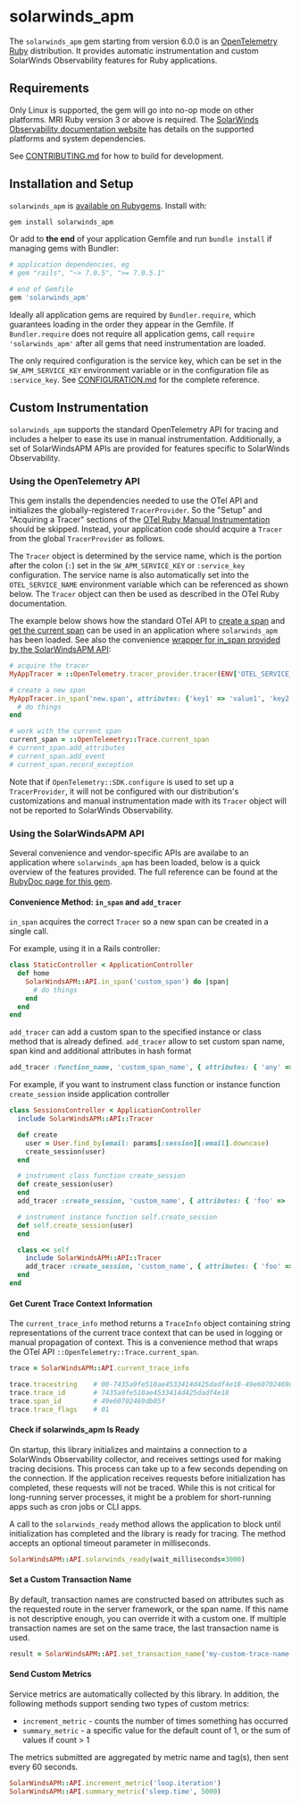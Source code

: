 # solarwinds_apm

The `solarwinds_apm` gem starting from version 6.0.0 is an [OpenTelemetry Ruby](https://opentelemetry.io/docs/instrumentation/ruby/) distribution. It provides automatic instrumentation and custom SolarWinds Observability features for Ruby applications.

## Requirements

Only Linux is supported, the gem will go into no-op mode on other platforms. MRI Ruby version 3 or above is required. The [SolarWinds Observability documentation website](https://documentation.solarwinds.com/en/success_center/observability/content/configure/services/ruby/install.htm) has details on the supported platforms and system dependencies.

See [CONTRIBUTING.md](CONTRIBUTING.md) for how to build for development.

## Installation and Setup

`solarwinds_apm` is [available on Rubygems](https://rubygems.org/gems/solarwinds_apm). Install with:

```bash
gem install solarwinds_apm
```

Or add to **the end** of your application Gemfile and run `bundle install` if managing gems with Bundler:

```ruby
# application dependencies, eg
# gem "rails", "~> 7.0.5", ">= 7.0.5.1"

# end of Gemfile
gem 'solarwinds_apm'
```

Ideally all application gems are required by `Bundler.require`, which guarantees loading in the order they appear in the Gemfile. If `Bundler.require` does not require all application gems, call `require 'solarwinds_apm'` after all gems that need instrumentation are loaded.

The only required configuration is the service key, which can be set in the `SW_APM_SERVICE_KEY` environment variable or in the configuration file as `:service_key`. See [CONFIGURATION.md](CONFIGURATION.md) for the complete reference.

## Custom Instrumentation

`solarwinds_apm` supports the standard OpenTelemetry API for tracing and includes a helper to ease its use in manual instrumentation.  Additionally, a set of SolarWindsAPM APIs are provided for features specific to SolarWinds Observability.

### Using the OpenTelemetry API

This gem installs the dependencies needed to use the OTel API and initializes the globally-registered `TracerProvider`. So the "Setup" and "Acquiring a Tracer" sections of the [OTel Ruby Manual Instrumentation](https://opentelemetry.io/docs/instrumentation/ruby/manual/) should be skipped. Instead, your application code should acquire a `Tracer` from the global `TracerProvider` as follows.

The `Tracer` object is determined by the service name, which is the portion after the colon (`:`) set in the `SW_APM_SERVICE_KEY` or `:service_key` configuration. The service name is also automatically set into the `OTEL_SERVICE_NAME` environment variable which can be referenced as shown below. The `Tracer` object can then be used as described in the OTel Ruby documentation.

The example below shows how the standard OTel API to [create a span](https://opentelemetry.io/docs/instrumentation/ruby/manual/#creating-new-spans) and [get the current span](https://opentelemetry.io/docs/instrumentation/ruby/manual/#get-the-current-span) can be used in an application where `solarwinds_apm` has been loaded.  See also the convenience [wrapper for in_span provided by the SolarWindsAPM API](#convenience-method-for-in_span):

```ruby
# acquire the tracer
MyAppTracer = ::OpenTelemetry.tracer_provider.tracer(ENV['OTEL_SERVICE_NAME'])

# create a new span
MyAppTracer.in_span('new.span', attributes: {'key1' => 'value1', 'key2' => 'value2'}) do |span|
  # do things
end

# work with the current span
current_span = ::OpenTelemetry::Trace.current_span
# current_span.add_attributes
# current_span.add_event
# current_span.record_exception
```

Note that if `OpenTelemetry::SDK.configure` is used to set up a `TracerProvider`, it will not be configured with our distribution's customizations and manual instrumentation made with its `Tracer` object will not be reported to SolarWinds Observability.

### Using the SolarWindsAPM API

Several convenience and vendor-specific APIs are availabe to an application where `solarwinds_apm` has been loaded, below is a quick overview of the features provided. The full reference can be found at the [RubyDoc page for this gem](https://rubydoc.info/github/solarwinds/apm-ruby).

#### Convenience Method: `in_span` and `add_tracer`

`in_span` acquires the correct `Tracer` so a new span can be created in a single call.

For example, using it in a Rails controller:

```ruby
class StaticController < ApplicationController
  def home
    SolarWindsAPM::API.in_span('custom_span') do |span|
      # do things
    end
  end
end
```

`add_tracer` can add a custom span to the specified instance or class method that is already defined. `add_tracer` allow to set custom span name, span kind and additional attributes in hash format

```ruby
add_tracer :function_name, 'custom_span_name', { attributes: { 'any' => 'attributes' }, kind: :span_kind }
```

For example, if you want to instrument class function or instance function `create_session` inside application controller

```ruby
class SessionsController < ApplicationController
  include SolarWindsAPM::API::Tracer

  def create
    user = User.find_by(email: params[:session][:email].downcase)
    create_session(user)
  end

  # instrument class function create_session
  def create_session(user)
  end
  add_tracer :create_session, 'custom_name', { attributes: { 'foo' => 'bar' }, kind: :consumer }

  # instrument instance function self.create_session
  def self.create_session(user)
  end

  class << self
    include SolarWindsAPM::API::Tracer
    add_tracer :create_session, 'custom_name', { attributes: { 'foo' => 'bar' }, kind: :consumer }
  end
end
```

#### Get Curent Trace Context Information

The `current_trace_info` method returns a `TraceInfo` object containing string representations of the current trace context that can be used in logging or manual propagation of context. This is a convenience method that wraps the OTel API `::OpenTelemetry::Trace.current_span`.

```ruby
trace = SolarWindsAPM::API.current_trace_info

trace.tracestring    # 00-7435a9fe510ae4533414d425dadf4e18-49e60702469db05f-01
trace.trace_id       # 7435a9fe510ae4533414d425dadf4e18
trace.span_id        # 49e60702469db05f
trace.trace_flags    # 01
```

#### Check if solarwinds_apm Is Ready

On startup, this library initializes and maintains a connection to a SolarWinds Observability collector, and receives settings used for making tracing decisions. This process can take up to a few seconds depending on the connection. If the application receives requests before initialization has completed, these requests will not be traced. While this is not critical for long-running server processes, it might be a problem for short-running apps such as cron jobs or CLI apps.

A call to the `solarwinds_ready` method allows the application to block until initialization has completed and the library is ready for tracing. The method accepts an optional timeout parameter in milliseconds.

```ruby
SolarWindsAPM::API.solarwinds_ready(wait_milliseconds=3000)
```

#### Set a Custom Transaction Name

By default, transaction names are constructed based on attributes such as the requested route in the server framework, or the span name. If this name is not descriptive enough, you can override it with a custom one. If multiple transaction names are set on the same trace, the last transaction name is used.

```ruby
result = SolarWindsAPM::API.set_transaction_name('my-custom-trace-name')
```

#### Send Custom Metrics

Service metrics are automatically collected by this library.  In addition, the following methods support sending two types of custom metrics:

* `increment_metric` - counts the number of times something has occurred
* `summary_metric` - a specific value for the default count of 1, or the sum of values if count > 1

The metrics submitted are aggregated by metric name and tag(s), then sent every 60 seconds.

```ruby
SolarWindsAPM::API.increment_metric('loop.iteration')
SolarWindsAPM::API.summary_metric('sleep.time', 5000)
```
